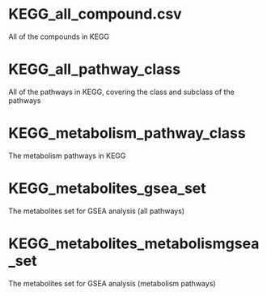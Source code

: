 # KEGG_all_compound.csv
  All of the compounds in KEGG

# KEGG_all_pathway_class
  All of the pathways in KEGG, covering the class and subclass of the pathways
  
# KEGG_metabolism_pathway_class
  The metabolism pathways in KEGG
  
# KEGG_metabolites_gsea_set
  The metabolites set for GSEA analysis (all pathways)

# KEGG_metabolites_metabolismgsea_set
  The metabolites set for GSEA analysis (metabolism pathways)
